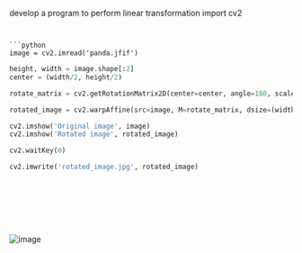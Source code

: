 develop a program to perform linear transformation
import cv2

```


```python
image = cv2.imread('panda.jfif')

```


```python
height, width = image.shape[:2]
center = (width/2, height/2)

```


```python
rotate_matrix = cv2.getRotationMatrix2D(center=center, angle=180, scale=1)


```


```python
rotated_image = cv2.warpAffine(src=image, M=rotate_matrix, dsize=(width, height))

```


```python
cv2.imshow('Original image', image)
cv2.imshow('Rotated image', rotated_image)

```


```python
cv2.waitKey(0)

```


```python
cv2.imwrite('rotated_image.jpg', rotated_image)

```


```python

```


```python

```


```python

```


```python

```


```python

```


```python

```


```python

```
![image](https://user-images.githubusercontent.com/95746548/148200481-a72c7dbf-ef0b-4bf8-87be-7ccc3a7aa660.png)
